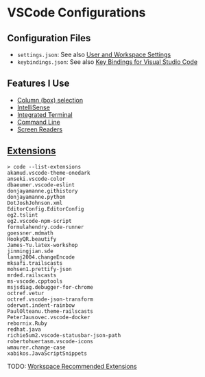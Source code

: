 VSCode Configurations
========================

Configuration Files
---------------------

* `settings.json`: See also [User and Workspace Settings](https://code.visualstudio.com/docs/getstarted/settings)
* `keybindings.json`: See also [Key Bindings for Visual Studio Code](https://code.visualstudio.com/docs/getstarted/keybindings)

Features I Use
---------------------

* [Column (box) selection](https://code.visualstudio.com/docs/editor/codebasics#_column-box-selection)
* [IntelliSense](https://code.visualstudio.com/docs/editor/intellisense)
* [Integrated Terminal](https://code.visualstudio.com/docs/editor/integrated-terminal)
* [Command Line](https://code.visualstudio.com/docs/editor/command-line)
* [Screen Readers](https://code.visualstudio.com/docs/editor/accessibility#_screen-readers)

[Extensions](https://code.visualstudio.com/docs/editor/extension-gallery)
-----------------------------------------------------------------------------

```
> code --list-extensions
akamud.vscode-theme-onedark
anseki.vscode-color
dbaeumer.vscode-eslint
donjayamanne.githistory
donjayamanne.python
DotJoshJohnson.xml
EditorConfig.EditorConfig
eg2.tslint
eg2.vscode-npm-script
formulahendry.code-runner
goessner.mdmath
HookyQR.beautify
James-Yu.latex-workshop
jinmingjian.sde
lanmj2004.changeEncode
mksafi.trailscasts
mohsen1.prettify-json
mrded.railscasts
ms-vscode.cpptools
msjsdiag.debugger-for-chrome
octref.vetur
octref.vscode-json-transform
oderwat.indent-rainbow
PaulOlteanu.theme-railscasts
PeterJausovec.vscode-docker
rebornix.Ruby
redhat.java
richie5um2.vscode-statusbar-json-path
robertohuertasm.vscode-icons
wmaurer.change-case
xabikos.JavaScriptSnippets
```

TODO: [Workspace Recommended Extensions](https://code.visualstudio.com/docs/editor/extension-gallery#_workspace-recommended-extensions)
